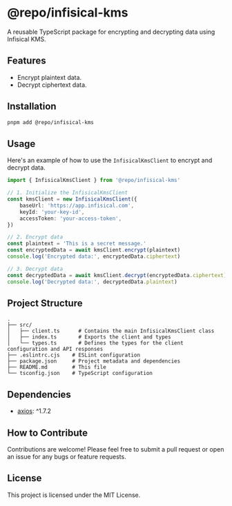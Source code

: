 # @repo/infisical-kms

A reusable TypeScript package for encrypting and decrypting data using Infisical KMS.

## Features

- Encrypt plaintext data.
- Decrypt ciphertext data.

## Installation

```bash
pnpm add @repo/infisical-kms
```

## Usage

Here's an example of how to use the `InfisicalKmsClient` to encrypt and decrypt data.

```typescript
import { InfisicalKmsClient } from '@repo/infisical-kms'

// 1. Initialize the InfisicalKmsClient
const kmsClient = new InfisicalKmsClient({
	baseUrl: 'https://app.infisical.com',
	keyId: 'your-key-id',
	accessToken: 'your-access-token',
})

// 2. Encrypt data
const plaintext = 'This is a secret message.'
const encryptedData = await kmsClient.encrypt(plaintext)
console.log('Encrypted data:', encryptedData.ciphertext)

// 3. Decrypt data
const decryptedData = await kmsClient.decrypt(encryptedData.ciphertext)
console.log('Decrypted data:', decryptedData.plaintext)
```

## Project Structure

```
.
├── src/
│   ├── client.ts      # Contains the main InfisicalKmsClient class
│   ├── index.ts       # Exports the client and types
│   └── types.ts       # Defines the types for the client configuration and API responses
├── .eslintrc.cjs    # ESLint configuration
├── package.json     # Project metadata and dependencies
├── README.md        # This file
└── tsconfig.json    # TypeScript configuration
```

## Dependencies

- [axios](https://www.npmjs.com/package/axios): ^1.7.2

## How to Contribute

Contributions are welcome! Please feel free to submit a pull request or open an issue for any bugs or feature requests.

## License

This project is licensed under the MIT License.
